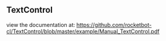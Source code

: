 ## TextControl

 view the documentation at: https://github.com/rocketbot-cl/TextControl/blob/master/example/Manual_TextControl.pdf